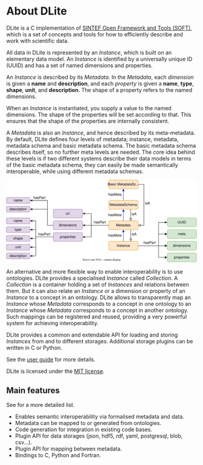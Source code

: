 # About DLite

DLite is a C implementation of [SINTEF Open Framework and Tools (SOFT)][SOFT], which is a set of concepts and tools for how to efficiently describe and work with scientific data.

All data in DLite is represented by an _Instance_, which is built on an elementary data model.
An _Instance_ is identified by a universally unique ID (UUID) and has a set of named dimensions and properties.

An _Instance_ is described by its _Metadata_.
In the _Metadata_, each _dimension_ is given a **name** and **description**, and each _property_ is given a **name**, **type**, **shape**, **unit**, and **description**.
The shape of a property refers to the named dimensions.

When an _Instance_ is instantiated, you supply a value to the named dimensions.
The shape of the properties will be set according to that.
This ensures that the shape of the properties are internally consistent.

A _Metadata_ is also an _Instance_, and hence described by its meta-metadata.
By default, DLite defines four levels of metadata; instance, metadata, metadata schema and basic metadata schema.
The basic metadata schema describes itself, so no further meta levels are needed.
The core idea behind these levels is if two different systems describe their data models in terms of the basic metadata schema, they can easily be made semantically interoperable, while using different metadata schemas.

![The datamodel of DLite.](https://raw.githubusercontent.com/SINTEF/dlite/master/doc/_static/datamodel.svg)

An alternative and more flexible way to enable interoperability is to use ontologies.
DLite provides a specialised _Instance_ called _Collection_.
A _Collection_ is a container holding a set of _Instances_ and relations between them.
But it can also relate an _Instance_ or a dimension or property of an _Instance_ to a concept in an ontology.
DLite allows to transparently map an _Instance_ whose _Metadata_ corresponds to a concept in one ontology to an _Instance_ whose _Metadata_ corresponds to a concept in another ontology.
Such mappings can be registered and reused, providing a very powerful system for achieving interoperability.

DLite provides a common and extendable API for loading and storing _Instances_ from and to different storages.
Additional storage plugins can be written in C or Python.

See the [user guide] for more details.

DLite is licensed under the [MIT license].

## Main features

See [](features.md) for a more detailed list.

- Enables semantic interoperability via formalised metadata and data.
- Metadata can be mapped to or generated from ontologies.
- Code generation for integration in existing code bases.
- Plugin API for data storages (json, hdf5, rdf, yaml, postgresql, blob, csv...).
- Plugin API for mapping between metadata.
- Bindings to C, Python and Fortran.

[SOFT]: https://www.sintef.no/en/publications/publication/1553408/
[user guide]: https://sintef.github.io/dlite/user_guide/index.html
[MIT license]: https://sintef.github.io/dlite/license.html
